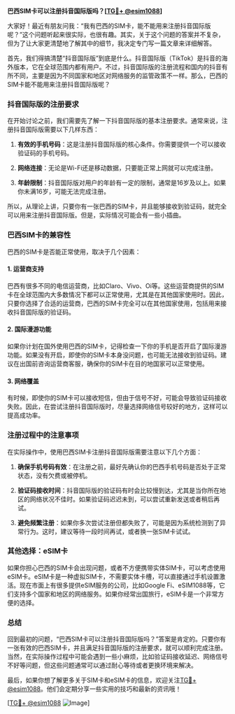 **巴西SIM卡可以注册抖音国际版吗？[[TG💪+ @esim1088](https://t.me/s/esim1088)]**

大家好！最近有朋友问我：“我有巴西的SIM卡，能不能用来注册抖音国际版呢？”这个问题听起来很实际，也很有趣。其实，关于这个问题的答案并不复杂，但为了让大家更清楚地了解其中的细节，我决定专门写一篇文章来详细解答。

首先，我们得搞清楚“抖音国际版”到底是什么。抖音国际版（TikTok）是抖音的海外版本，它在全球范围内都有用户。不过，抖音国际版的注册流程和国内的抖音有所不同，主要是因为不同国家和地区对网络服务的监管政策不一样。那么，巴西的SIM卡能不能用来注册抖音国际版呢？

### 抖音国际版的注册要求

在开始讨论之前，我们需要先了解一下抖音国际版的基本注册要求。通常来说，注册抖音国际版需要以下几样东西：

1. **有效的手机号码**：这是注册抖音国际版的核心条件。你需要提供一个可以接收验证码的手机号码。
   
2. **网络连接**：无论是Wi-Fi还是移动数据，只要能正常上网就可以完成注册。

3. **年龄限制**：抖音国际版对用户的年龄有一定的限制，通常是16岁及以上。如果你未满16岁，可能无法完成注册。

所以，从理论上讲，只要你有一张巴西的SIM卡，并且能够接收到验证码，就完全可以用来注册抖音国际版。但是，实际情况可能会有一些小插曲。

### 巴西SIM卡的兼容性

巴西的SIM卡是否能正常使用，取决于几个因素：

#### 1. **运营商支持**
巴西有很多不同的电信运营商，比如Claro、Vivo、Oi等。这些运营商提供的SIM卡在全球范围内大多数情况下都可以正常使用，尤其是在其他国家使用时。因此，只要你选择了合适的运营商，巴西的SIM卡完全可以在其他国家使用，包括用来接收抖音国际版的验证码。

#### 2. **国际漫游功能**
如果你计划在国外使用巴西的SIM卡，记得检查一下你的手机是否开启了国际漫游功能。如果没有开启，即使你的SIM卡本身没问题，也可能无法接收到验证码。建议在出国前咨询运营商客服，确保你的SIM卡在目的地国家可以正常使用。

#### 3. **网络覆盖**
有时候，即使你的SIM卡可以接收短信，但由于信号不好，可能会导致验证码接收失败。因此，在尝试注册抖音国际版时，尽量选择网络信号较好的地方，这样可以提高成功率。

### 注册过程中的注意事项

在实际操作中，使用巴西SIM卡注册抖音国际版需要注意以下几个方面：

1. **确保手机号码有效**：在注册之前，最好先确认你的巴西手机号码是否处于正常状态，没有欠费或被停机。

2. **验证码接收时间**：抖音国际版的验证码有时会比较慢到达，尤其是当你所在地区的网络状况不佳时。如果验证码迟迟未到，可以尝试重新发送或者稍后再试。

3. **避免频繁注册**：如果你多次尝试注册但都失败了，可能是因为系统检测到了异常行为。这时，建议等待一段时间再试，或者换一张SIM卡试试。

### 其他选择：eSIM卡

如果你担心巴西的SIM卡会出现问题，或者不方便携带实体SIM卡，可以考虑使用eSIM卡。eSIM卡是一种虚拟SIM卡，不需要实体卡槽，可以直接通过手机设置激活。现在市面上有很多提供eSIM服务的公司，比如Google Fi、eSIM1088等，它们支持多个国家和地区的网络服务。如果你经常出国旅行，eSIM卡是一个非常方便的选择。

### 总结

回到最初的问题，“巴西SIM卡可以注册抖音国际版吗？”答案是肯定的。只要你有一张有效的巴西SIM卡，并且满足抖音国际版的注册要求，就可以顺利完成注册。当然，在实际操作过程中可能会遇到一些小麻烦，比如验证码接收延迟、网络信号不好等问题，但这些问题通常可以通过耐心等待或者更换环境来解决。

最后，如果你想了解更多关于SIM卡和eSIM卡的信息，欢迎关注[TG💪+ @esim1088](https://t.me/s/esim1088)。他们会定期分享一些实用的技巧和最新的资讯哦！

[[TG💪+ @esim1088](https://t.me/s/esim1088) ![Image](https://i.postimg.cc/4NQfJmqS/Snipaste-2025-05-13-00-14-12.png)]